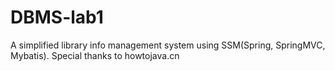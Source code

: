 # DBMS-lab1
A simplified library info management system using SSM(Spring, SpringMVC, Mybatis). Special thanks to howtojava.cn
